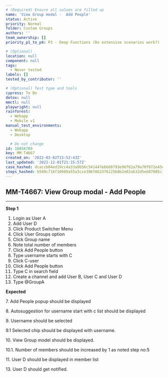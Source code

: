 ```yaml
---
# (Required) Ensure all values are filled up
name: 'View Group modal -  Add People'
status: Active
priority: Normal
folder: Custom Groups
authors: ''
team_ownership: []
priority_p1_to_p4: P3 - Deep Functions (Do extensive scenarios work?)

# (Optional)
location: null
component: null
tags:
  - Never tested
labels: []
tested_by_contributor: ''

# (Optional) Test type and tools
cypress: To Do
detox: null
mmctl: null
playwright: null
rainforest:
  - Webapp
  - Mobile v1
manual_test_environments:
  - Webapp
  - Desktop

  # Do not change
id: 18856789
key: MM-T4667
created_on: '2022-03-02T15:52:43Z'
last_updated: '2022-12-01T21:15:57Z'
case_hashed: dcaccb84ed19cc4a33a9b56c541447e66d8793e96f62a79a70f072e45d502a806f9e18b4111310b7aa3e22a2e0e134c6
steps_hashed: b549c716f10089a55a3cce396f8b2376125b8b2e02ab32d5eb87805c37d3b51d66a311d02ae180a3937d62cde916b7a2
---
```


<!-- (Auto-generated) Based on frontmatter's "key" and "name" -->

## MM-T4667: View Group modal - Add People

---

**Step 1**

1. Login as User A
2. Add User D
3. Click Product Switcher Menu
4. Click User Groups option
5. Click Group name
6. Note total number of members
7. Click Add People button
8. Type username starts with C
9. Click C-user
10. Click Add People button
11. Type C in search field
12. Create a channel and add User B, User C and User D
13. Type @GroupA

**Expected**

7\. Add People popup should be displayed

8\. Autosuggestion for username start with c list should be displayed

9\. Username should be selected

9.1 Selected chip should be displayed with username.

10\. View Group model should be displayed.

10.1. Number of members should be increased by 1 as noted step no:5

11\. User D should be displayed in member list

13\. User D should get notified.
